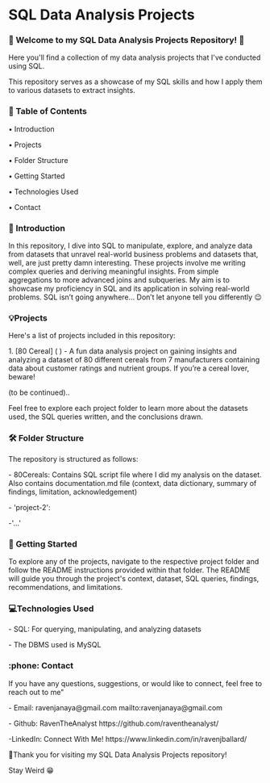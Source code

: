 # SQL Data Analysis Projects
<!DOCTYPE html>
<html>
<head>
</head>
<body>
<h3> 👋 Welcome to my SQL Data Analysis Projects Repository! 🚀 </h3>
<p>Here you'll find a collection of my data analysis projects that I've conducted using SQL.</p>
<p>This repository serves as a showcase of my SQL skills and how I apply them to various datasets to extract insights.</p>
<p></p>
</body>
</html>
<!DOCTYPE html>
<html>
<head>
</head>
<body>
<h3> 📝 Table of Contents</h3>
<p> • Introduction</p>
<p> • Projects</p>
<p> • Folder Structure</p>
<p> • Getting Started</p>
<p> • Technologies Used</p>
<p> • Contact </p>
</body>
</html>
<!DOCTYPE html>
<html>
<head>
</head>
<body>
<h3> 📢 Introduction </h3>
<p>In this repository, I dive into SQL to manipulate, explore, and analyze data from datasets that unravel real-world business problems and datasets that, well, are just pretty damn interesting. These projects involve me writing complex queries and deriving meaningful insights. From simple aggregations to more advanced joins and subqueries. My aim is to showcase my proficiency in SQL and its application in solving real-world problems. SQL isn’t going anywhere… Don’t let anyone tell you differently 😉 </p>
</body>
</html>
<!DOCTYPE html>
<html>
<head>
</head>
<body>
<h3> 💡Projects</h3>
<p>Here's a list of projects included in this repository:</p>
<p></p>
<p>1. [80 Cereal] (                )  - A fun data analysis project on gaining insights and analyzing a dataset of 80 different cereals from 7 manufacturers containing data about customer ratings and nutrient groups. If you’re a cereal lover, beware! </p>
<p></p>
<p>(to be continued).. </p>
<p></p>
<p>Feel free to explore each project folder to learn more about the datasets used, the SQL queries written, and the conclusions drawn.</p>
<p></p>
</body>
</html>
<!DOCTYPE html>
<html>
<head>
</head>
<body>
<h3> 🛠️ Folder Structure</h3>
<p>The repository is structured as follows:</p>
<p></p>
<p>- 80Cereals: Contains SQL script file where I did my analysis on the dataset. Also contains documentation.md file (context, data dictionary, summary of findings, limitation, acknowledgement) </p>
<p>- 'project-2': </p>
<p>-'...'</p>
</body>
</html>
<!DOCTYPE html>
<html>
<head>
</head>
<body>
<h3> 💬 Getting Started</h3>
<p>To explore any of the projects, navigate to the respective project folder and follow the README instructions provided within that folder. The README will guide you through the project's context, dataset, SQL queries, findings, recommendations, and limitations. </p>
</body>
</html>
<!DOCTYPE html>
<html>
<head>
</head>
<body>
<h3> 💻Technologies Used </h3>
<p>- SQL: For querying, manipulating, and analyzing datasets</p>
<p>- The DBMS used is MySQL</p>
</body>
</html>
<!DOCTYPE html>
<html>
<head>
</head>
<body>
<h3> :phone: Contact</h3>
<p>If you have any questions, suggestions, or would like to connect, feel free to reach out to me"</p>
<p></p>
<p>- Email: ravenjanaya@gmail.com mailto:ravenjanaya@gmail.com</p>
<p>- Github: RavenTheAnalyst https://github.com/raventheanalyst/</p>
<p>-LinkedIn: Connect With Me! https://www.linkedin.com/in/ravenjballard/</p>
<p></p>
<p> 🎉Thank you for visiting my SQL Data Analysis Projects repository! </p>
<p>Stay Weird 😁 </p>
</body>
</html>



